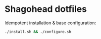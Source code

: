Shagohead dotfiles
==================

Idempotent installation & base configuration:

```sh
./install.sh && ./configure.sh
```

